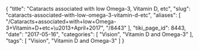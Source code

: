 {
    "title": "Cataracts associated with low Omega-3, Vitamin D, etc",
    "slug": "cataracts-associated-with-low-omega-3-vitamin-d-etc",
    "aliases": [
        "/Cataracts+associated+with+low+Omega-3+Vitamin+D+etc+\u2013+April+2017",
        "/8443"
    ],
    "tiki_page_id": 8443,
    "date": "2017-05-16",
    "categories": [
        "Vision",
        "Vitamin D and Omega-3"
    ],
    "tags": [
        "Vision",
        "Vitamin D and Omega-3"
    ]
}